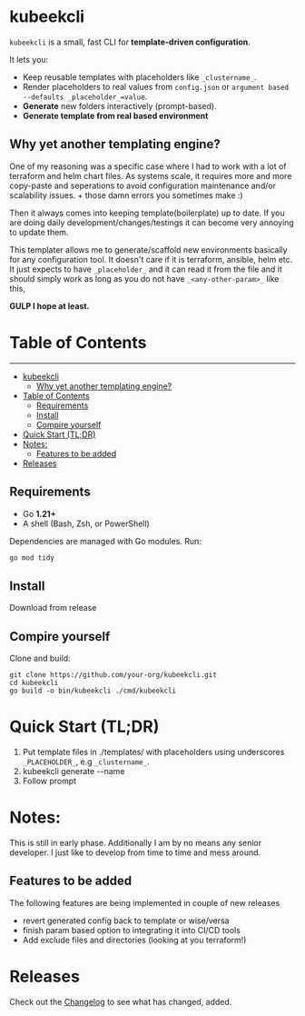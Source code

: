 # kubeekcli

`kubeekcli` is a small, fast CLI for **template-driven configuration**.

It lets you:

- Keep reusable templates with placeholders like `_clustername_`.
- Render placeholders to real values from `config.json` or `argument based --defaults _placeholder_=value`.
- **Generate** new folders interactively (prompt-based).
- **Generate template from real based environment**

## Why yet another templating engine?

One of my reasoning was a specific case where I had to work with a lot of terraform and helm chart files. As systems scale, it requires more and more copy-paste and seperations to avoid configuration maintenance and/or scalability issues. + those damn errors you sometimes make :)

Then it always comes into keeping template(boilerplate) up to date. If you are doing daily development/changes/testings it can become very annoying to update them.

This templater allows me to generate/scaffold new environments basically for any configuration tool. It doesn't care if it is terraform, ansible, helm etc. It just expects to have `_placeholder_` and it can read it from the file and it should simply work as long as you do not have `_<any-other-param>_` like this, 

**GULP I hope at least.**

# Table of Contents
---
- [kubeekcli](#kubeekcli)
  - [Why yet another templating engine?](#why-yet-another-templating-engine)
- [Table of Contents](#table-of-contents)
  - [Requirements](#requirements)
  - [Install](#install)
  - [Compire yourself](#compire-yourself)
- [Quick Start (TL;DR)](#quick-start-tldr)
- [Notes:](#notes)
  - [Features to be added](#features-to-be-added)
- [Releases](#releases)


## Requirements

- Go **1.21+**
- A shell (Bash, Zsh, or PowerShell)

Dependencies are managed with Go modules. Run:

```bash
go mod tidy
```

## Install

Download from release

## Compire yourself
Clone and build:

```
git clone https://github.com/your-org/kubeekcli.git
cd kubeekcli
go build -o bin/kubeekcli ./cmd/kubeekcli
```

# Quick Start (TL;DR)

1. Put template files in ./templates/ with placeholders using underscores `_PLACEHOLDER_`, e.g `_clustername_`.
2. kubeekcli generate --name <name-of-folder> 
3. Follow prompt

# Notes:

This is still in early phase. Additionally I am by no means any senior developer. I just like to develop from time to time and mess around.

## Features to be added

The following features are being implemented in couple of new releases
- revert generated config back to template or wise/versa
- finish param based option to integrating it into CI/CD tools
- Add exclude files and directories (looking at you terraform!)

# Releases

Check out the [Changelog](CHANGELOG.md) to see what has changed, added.
